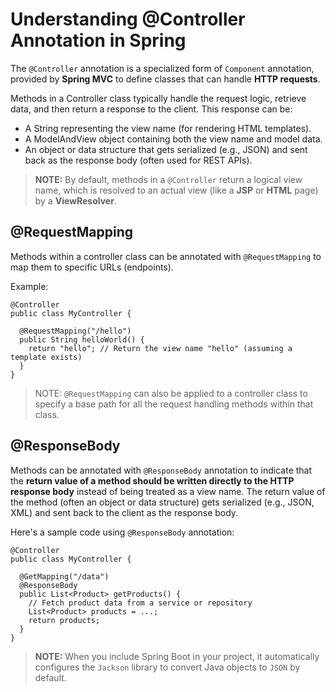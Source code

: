 # Understanding @Controller Annotation in Spring

The `@Controller` annotation is a specialized form of `Component` annotation, provided by **Spring MVC** to define classes that can handle **HTTP requests**.

Methods in a Controller class typically handle the request logic, retrieve data, and then return a response to the client. This response can be:

- A String representing the view name (for rendering HTML templates).
- A ModelAndView object containing both the view name and model data.
- An object or data structure that gets serialized (e.g., JSON) and sent back as the response body (often used for REST APIs).

> **NOTE:** By default, methods in a `@Controller` return a logical view name, which is resolved to an actual view (like a **JSP** or **HTML** page) by a **ViewResolver**.

## @RequestMapping

Methods within a controller class can be annotated with `@RequestMapping` to map them to specific URLs (endpoints).

Example:

```
@Controller
public class MyController {

  @RequestMapping("/hello")
  public String helloWorld() {
    return "hello"; // Return the view name "hello" (assuming a template exists)
  }
}
```

> NOTE: `@RequestMapping` can also be applied to a controller class to specify a base path for all the request handling methods within that class.

## @ResponseBody

Methods can be annotated with `@ResponseBody` annotation to indicate that the **return value of a method should be written directly to the HTTP response body** instead of being treated as a view name. The return value of the method (often an object or data structure) gets serialized (e.g., JSON, XML) and sent back to the client as the response body.

Here's a sample code using `@ResponseBody` annotation:

```
@Controller
public class MyController {

  @GetMapping("/data")
  @ResponseBody
  public List<Product> getProducts() {
    // Fetch product data from a service or repository
    List<Product> products = ...;
    return products;
  }
}
```

> **NOTE:** When you include Spring Boot in your project, it automatically configures the `Jackson` library to convert Java objects to `JSON` by default.
